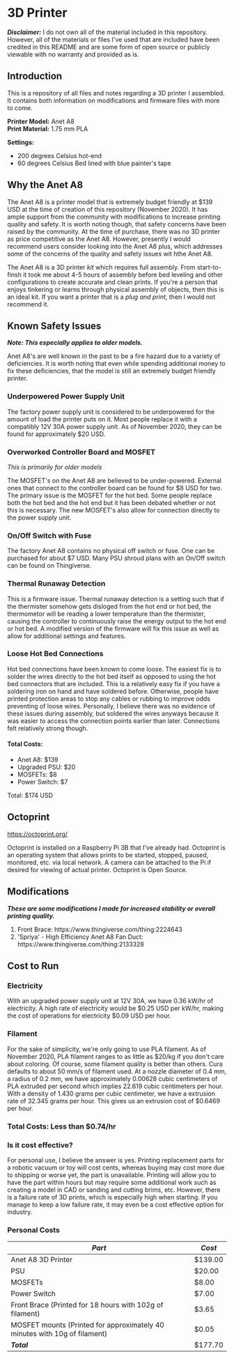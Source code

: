 # 3D Printer

***Disclaimer:*** I do not own all of the material included in this repository. 
However, all of the materials or files I've used that are included have been 
credited in this README and are some form of open source or publicly viewable 
with no warranty and provided as is. 

## Introduction
This is a repository of all files and notes regarding a 3D printer I assembled.
It contains both information on modifications and firmware files with more to 
come.

**Printer Model:** Anet A8 \
**Print Material:** 1.75 mm PLA

**Settings:** 
<ul>
    <li>200 degrees Celsius hot-end
    <li>60 degrees Celsius Bed lined with 
    blue painter's tape
</ul>

## Why the Anet A8

The Anet A8 is a printer model that is extremely budget friendly at $139 USD at 
the time of creation of this repository (November 2020). It has ample support 
from the community with modifications to increase printing quality and safety. 
It is worth noting though, that safety concerns have been raised by the 
community. At the time of purchase, there was no 3D printer as price 
competitive as the Anet A8. However, presently I would recommend users consider 
looking into the Anet A8 plus, which addresses some of the concerns of the 
quality and safety issues wit hthe Anet A8.

The Anet A8 is a 3D printer *kit* which requires full assembly. From 
start-to-finsh it took me about 4-5 hours of assembly before bed leveling and 
other configurations to create accurate and clean prints. If you're a person 
that enjoys tinkering or learns through physical assembly of objects, then this 
is an ideal kit. If you want a printer that is a *plug and print*, then I would 
not recommend it.

## Known Safety Issues

***Note: This especially applies to older models.***

Anet A8's are well known in the past to be a fire hazard due to a variety of 
deficiencies. It is worth noting that even while spending additional money to 
fix these deficiencies, that the model is still an extremely budget friendly 
printer.

### Underpowered Power Supply Unit

The factory power supply unit is considered to be underpowered for the amount 
of load the printer puts on it. Most people replace it with a compatibly 12V 
30A power supply unit. As of November 2020, they can be found for approximately
$20 USD. 

### Overworked Controller Board and MOSFET

*This is primarily for older models*

The MOSFET's on the Anet A8 are believed to be under-powered. External ones 
that connect to the controller board can be found for $8 USD for two. The 
primary issue is the MOSFET for the hot bed. Some people replace both the 
hot bed and the hot end but it has been debated whether or not this is 
necessary. The new MOSFET's also allow for connection directly to the power 
supply unit. 

### On/Off Switch with Fuse

The factory Anet A8 contains no physical off switch or fuse. One can be 
purchased for about $7 USD. Many PSU shroud plans with an On/Off switch can be 
found on Thingiverse. 

### Thermal Runaway Detection

This is a firmware issue. Thermal runaway detection is a setting such that 
if the thermister somehow gets disloged from the hot end or hot bed, the 
thermometor will be reading a lower temperature than the thermister, causing 
the controller to continuously raise the energy output to the hot end or hot 
bed. A modified version of the firmware will fix this issue as well as allow for 
additional settings and features. 

### Loose Hot Bed Connections

Hot bed connections have been known to come loose. The easiest fix is to solder 
the wires directly to the hot bed itself as opposed to using the hot bed 
connectors that are included. This is a relatively easy fix if you have a 
soldering iron on hand and have soldered before. Otherwise, people have printed 
protection areas to stop any cables or rubbing to improve odds preventing of 
loose wires. Personally, I believe there was no evidence of these issues during 
assembly, but soldered the wires anyways because it was easier to access the 
connection points earlier than later. Connections felt relatively strong though. 

#### Total Costs:
<ul>
    <li> Anet A8: $139
    <li> Upgraded PSU: $20
    <li> MOSFETs: $8
    <li> Power Switch: $7
</ul>

Total: $174 USD

## Octoprint

https://octoprint.org/

Octoprint is installed on a Raspberry Pi 3B that I've already had. Octoprint is 
an operating system that allows prints to be started, stopped, paused, 
monitored, etc. via local network. A camera can be attached to the Pi if desired 
for viewing of actual printer. Octoprint is Open Source.

## Modifications
***These are some modifications I made for increased stability or overall 
printing quality.***
<ol>
    <li>Front Brace: https://www.thingiverse.com/thing:2224643 
    <li>'Spriya' - High Efficiency Anet A8 Fan Duct: https://www.thingiverse.com/thing:2133328
</ol>

## Cost to Run

### Electricity
With an upgraded power supply unit at 12V 30A, we have 0.36 kW/hr of 
electricity. A high rate of electricity would be $0.25 USD per kW/hr, making the 
cost of operations for electricity $0.09 USD per hour.

### Filament
For the sake of simplicity, we're only going to use PLA filament. As of 
November 2020, PLA filament ranges to as little as $20/kg if you don't care 
about coloring. Of course, some filament quality is better than others. Cura 
defaults to about 50 mm/s of filament used. At a nozzle diameter of 0.4 mm, 
a radius of 0.2 mm, we have approximately 0.00628 cubic centimeters of PLA 
extruded per second which implies 22.619 cubic centimeters per hour. With a 
density of 1.430 grams per cubic centimeter, we have a extrusion rate of 32.345 
grams per hour. This gives us an extrusion cost of $0.6469 per hour. 

### Total Costs: Less than $0.74/hr 

### Is it cost effective?

For personal use, I believe the answer is yes. Printing replacement parts for a 
robotic vacuum or toy will cost cents, whereas buying may cost more due to 
shipping or worse yet, the part is unavailable. Printing will allow you to 
have the part within hours but may require some additional work such as 
creating a model in CAD or sanding and cutting brims, etc. However, there is a 
failure rate of 3D prints, which is especially high when starting. If you manage 
to keep a low failure rate, it may even be a cost effective option for industry.



### Personal Costs

| ***Part***                                                                | ***Cost*** |
|---------------------------------------------------------------------------|------------|
| Anet A8 3D Printer                                                        | $139.00    |
| PSU                                                                       | $20.00     |
| MOSFETs                                                                   | $8.00      |
| Power Switch                                                              | $7.00      |
| Front Brace (Printed for 18 hours with 102g of filament)                  | $3.65      |
| MOSFET mounts (Printed for approximately 40 minutes with 10g of filament) | $0.05      |
| ***Total***                                                               | $177.70    |